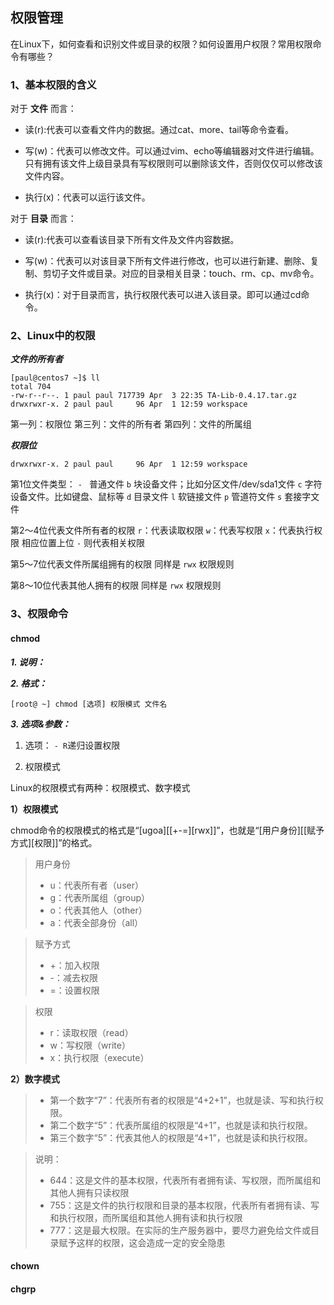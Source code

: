 
## 权限管理 ##

在Linux下，如何查看和识别文件或目录的权限？如何设置用户权限？常用权限命令有哪些？

### 1、基本权限的含义 ###

对于 **文件** 而言：

- 读(r):代表可以查看文件内的数据。通过cat、more、tail等命令查看。

- 写(w)：代表可以修改文件。可以通过vim、echo等编辑器对文件进行编辑。只有拥有该文件上级目录具有写权限则可以删除该文件，否则仅仅可以修改该文件内容。

- 执行(x)：代表可以运行该文件。

对于 **目录** 而言：

- 读(r):代表可以查看该目录下所有文件及文件内容数据。

- 写(w)：代表可以对该目录下所有文件进行修改，也可以进行新建、删除、复制、剪切子文件或目录。对应的目录相关目录：touch、rm、cp、mv命令。

- 执行(x)：对于目录而言，执行权限代表可以进入该目录。即可以通过cd命令。

### 2、Linux中的权限 ###

***文件的所有者***

```shell
[paul@centos7 ~]$ ll
total 704
-rw-r--r--. 1 paul paul 717739 Apr  3 22:35 TA-Lib-0.4.17.tar.gz
drwxrwxr-x. 2 paul paul     96 Apr  1 12:59 workspace
```

第一列：权限位
第三列：文件的所有者
第四列：文件的所属组

***权限位***

```shell
drwxrwxr-x. 2 paul paul     96 Apr  1 12:59 workspace
```

第1位文件类型：
    `- ` 普通文件
    `b` 块设备文件；比如分区文件/dev/sda1文件
    `c` 字符设备文件。比如键盘、鼠标等
    `d` 目录文件
    `l` 软链接文件
    `p` 管道符文件
    `s` 套接字文件

第2～4位代表文件所有者的权限
    `r`：代表读取权限
    `w`：代表写权限
    `x`：代表执行权限
    相应位置上位 `-` 则代表相关权限

第5～7位代表文件所属组拥有的权限
    同样是 `rwx` 权限规则

第8～10位代表其他人拥有的权限
    同样是 `rwx` 权限规则

### 3、权限命令 ###

#### chmod ####

***1. 说明：***

***2. 格式：***

```shell
[root@ ~] chmod [选项] 权限模式 文件名
```

***3. 选项&参数：***

1. 选项： `- R`递归设置权限

2. 权限模式

Linux的权限模式有两种：权限模式、数字模式

**1）权限模式**

chmod命令的权限模式的格式是“[ugoa][[+-=][rwx]]”，也就是“[用户身份][[赋予方式][权限]]”的格式。

> 用户身份
> - u：代表所有者（user）
> - g：代表所属组（group）
> - o：代表其他人（other）
> - a：代表全部身份（all）

> 赋予方式
> - +：加入权限
> - -：减去权限
> - =：设置权限

> 权限
>- r：读取权限（read）
>- w：写权限（write）
>- x：执行权限（execute）

**2）数字模式**

> - 第一个数字“7”：代表所有者的权限是“4+2+1”，也就是读、写和执行权限。
> - 第二个数字“5”：代表所属组的权限是“4+1”，也就是读和执行权限。
> - 第三个数字“5”：代表其他人的权限是“4+1”，也就是读和执行权限。

>说明：
> - 644：这是文件的基本权限，代表所有者拥有读、写权限，而所属组和其他人拥有只读权限 
> - 755：这是文件的执行权限和目录的基本权限，代表所有者拥有读、写和执行权限，而所属组和其他人拥有读和执行权限
> - 777：这是最大权限。在实际的生产服务器中，要尽力避免给文件或目录赋予这样的权限，这会造成一定的安全隐患

#### chown ####


#### chgrp ####

